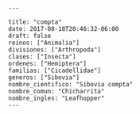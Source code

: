 
      ---

      title: "compta"
      date: 2017-08-18T20:46:32-06:00
      draft: false
      reinos: ["Animalia"]
      divisiones: ["Arthropoda"]
      clases: ["Insecta"]
      ordenes: ["Hemiptera"]
      familias: ["Cicadellidae"]
      generos: ["Sibovia"]
      nombre_cientifico: "Sibovia compta"
      nombre_comun: "Chicharrita"
      nombre_ingles: "Leafhopper"
      ---

      